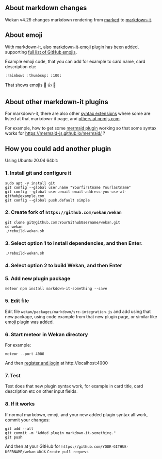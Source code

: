 ## About markdown changes

Wekan v4.29 changes markdown rendering from [marked](https://github.com/markedjs/marked) to [markdown-it](https://github.com/markdown-it/markdown-it).

## About emoji

With markdown-it, also [markdown-it-emoji](https://github.com/markdown-it/markdown-it-emoji) plugin has been added, supporting [full list of GitHub emojis](https://github.com/markdown-it/markdown-it-emoji/blob/master/lib/data/full.json).

Example emoji code, that you can add for example to card name, card description etc:
```
:rainbow: :thumbsup: :100:
```
That shows emojis :rainbow: :thumbsup: :100:

## About other markdown-it plugins

For markdown-it, there are also other [syntax extensions](https://github.com/markdown-it/markdown-it#syntax-extensions) where some are listed at that markdown-it page, and [others at npmjs.com](https://www.npmjs.org/browse/keyword/markdown-it-plugin).

For example, how to get some [mermaid plugin](https://www.npmjs.com/search?q=markdown-it-mermaid) working so that some syntax works for https://mermaid-js.github.io/mermaid/ ?

## How you could add another plugin

Using Ubuntu 20.04 64bit:

### 1. Install git and configure it
```
sudo apt -y install git
git config --global user.name "Yourfirstname Yourlastname"
git config --global user.email email-address-you-use-at-github@example.com
git config --global push.default simple
```

### 2. Create fork of `https://github.com/wekan/wekan`
```
git clone git@github.com:YourGithubUsername/wekan.git
cd wekan
./rebuild-wekan.sh
```
### 3. Select option 1 to install dependencies, and then Enter.
```
./rebuild-wekan.sh
```
### 4. Select option 2 to build Wekan, and then Enter

### 5. Add new plugin package
```
meteor npm install markdown-it-something --save
```
### 5. Edit file

Edit file `wekan/packages/markdown/src-integration.js` and add using that new package, using code example from that new plugin page, or similar like emoji plugin was added.

### 6. Start meteor in Wekan directory

For example:
```
meteor --port 4000
```
And then [register and login](https://github.com/wekan/wekan/wiki/Adding-users) at http://localhost:4000


### 7. Test

Test does that new plugin syntax work, for example in card title, card description etc on other input fields.

### 8. If it works

If normal markdown, emoji, and your new added plugin syntax all work, commit your changes:
```
git add --all
git commit -m "Added plugin markdown-it-something."
git push
```
And then at your GitHub for `https://github.com/YOUR-GITHUB-USERNAME/wekan` click `Create pull request`.


